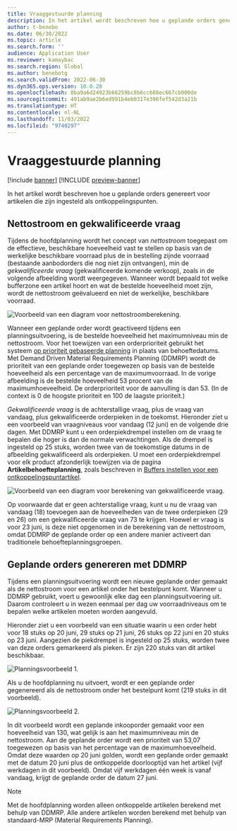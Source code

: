 ```yaml
---
title: Vraaggestuurde planning
description: In het artikel wordt beschreven hoe u geplande orders genereert voor artikelen die zijn ingesteld als ontkoppelingspunten.
author: t-benebo
ms.date: 06/30/2022
ms.topic: article
ms.search.form: ''
audience: Application User
ms.reviewer: kamaybac
ms.search.region: Global
ms.author: benebotg
ms.search.validFrom: 2022-06-30
ms.dyn365.ops.version: 10.0.28
ms.openlocfilehash: 8ba9a6d24923b66259bc8b6cc688ec667cb000de
ms.sourcegitcommit: 491ab9ae2b6ed991b4eb0317e396fef542d3a21b
ms.translationtype: HT
ms.contentlocale: nl-NL
ms.lasthandoff: 11/03/2022
ms.locfileid: "9740297"
---
```

# <a name="demand-driven-planning"></a>Vraaggestuurde planning

[!include [banner](../../includes/banner.md)]
[!INCLUDE [preview-banner](../../includes/preview-banner.md)]
<!-- KFM: Preview until further notice -->

In het artikel wordt beschreven hoe u geplande orders genereert voor artikelen die zijn ingesteld als ontkoppelingspunten.

## <a name="net-flow-and-qualified-demand"></a>Nettostroom en gekwalificeerde vraag

Tijdens de hoofdplanning wordt het concept van *nettostroom* toegepast om de effectieve, beschikbare hoeveelheid vast te stellen op basis van de werkelijke beschikbare voorraad plus de in bestelling zijnde voorraad (bestaande aanbodorders die nog niet zijn ontvangen), min de *gekwalificeerde vraag* (gekwalificeerde komende verkoop), zoals in de volgende afbeelding wordt weergegeven. Wanneer wordt bepaald tot welke bufferzone een artikel hoort en wat de bestelde hoeveelheid moet zijn, wordt de nettostroom geëvalueerd en niet de werkelijke, beschikbare voorraad.

![Voorbeeld van een diagram voor nettostroomberekening.](media/ddmrp-net-flow-example.png "Voorbeeld van een diagram voor nettostroomberekening")

Wanneer een geplande order wordt geactiveerd tijdens een planningsuitvoering, is de bestelde hoeveelheid het maximumniveau min de nettostroom. Voor het toewijzen van een orderprioriteit gebruikt het systeem [op prioriteit gebaseerde planning](priority-based-planning.md) in plaats van behoeftedatums. Met Demand Driven Material Requirements Planning (DDMRP) wordt de prioriteit van een geplande order toegewezen op basis van de bestelde hoeveelheid als een percentage van de maximumvoorraad. In de vorige afbeelding is de bestelde hoeveelheid 53 procent van de maximumhoeveelheid. De orderprioriteit voor de aanvulling is dan 53. (In de context is 0 de hoogste prioriteit en 100 de laagste prioriteit.)

*Gekwalificeerde vraag* is de achterstallige vraag, plus de vraag van vandaag, plus gekwalificeerde orderpieken in de toekomst. Hieronder ziet u een voorbeeld van vraagniveaus voor vandaag (12 juni) en de volgende drie dagen. Met DDMRP kunt u een orderpiekdrempel instellen om de vraag te bepalen die hoger is dan de normale verwachtingen. Als de drempel is ingesteld op 25 stuks, worden twee van de toekomstige datums in de afbeelding gekwalificeerd als orderpieken. U moet een orderpiekdrempel voor elk product afzonderlijk toewijzen via de pagina **Artikelbehoefteplanning**, zoals beschreven in [Buffers instellen voor een ontkoppelingspuntartikel](ddmrp-buffer-profile-and-levels.md#set-up-buffers).

![Voorbeeld van een diagram voor berekening van gekwalificeerde vraag.](media/ddmrp-net-qualified-demand-example.png "Voorbeeld van een diagram voor berekening van gekwalificeerde vraag")

Op voorwaarde dat er geen achterstallige vraag, kunt u nu de vraag van vandaag (18) toevoegen aan de hoeveelheden van de twee orderpieken (29 en 26) om een gekwalificeerde vraag van 73 te krijgen. Hoewel er vraag is voor 23 juni, is deze niet opgenomen in de berekening van de nettostroom, omdat DDMRP de geplande order op een andere manier activeert dan traditionele behoefteplanningsgroepen.

## <a name="generating-planned-orders-with-ddmrp"></a>Geplande orders genereren met DDMRP

Tijdens een planningsuitvoering wordt een nieuwe geplande order gemaakt als de nettostroom voor een artikel onder het bestelpunt komt. Wanneer u DDMRP gebruikt, voert u gewoonlijk elke dag een planningsuitvoering uit. Daarom controleert u in wezen eenmaal per dag uw voorraadniveaus om te bepalen welke artikelen moeten worden aangevuld.

Hieronder ziet u een voorbeeld van een situatie waarin u een order hebt voor 18 stuks op 20 juni, 29 stuks op 21 juni, 26 stuks op 22 juni en 20 stuks op 23 juni. Aangezien de piekdrempel is ingesteld op 25 stuks, worden twee van deze orders gemarkeerd als pieken. Er zijn 220 stuks van dit artikel beschikbaar.

![Planningsvoorbeeld 1.](media/ddmrp-planning-example-1.png "Planningsvoorbeeld 1")

Als u de hoofdplanning nu uitvoert, wordt er een geplande order gegenereerd als de nettostroom onder het bestelpunt komt (219 stuks in dit voorbeeld).

![Planningsvoorbeeld 2.](media/ddmrp-planning-example-2.png "Planningsvoorbeeld 2")

In dit voorbeeld wordt een geplande inkooporder gemaakt voor een hoeveelheid van 130, wat gelijk is aan het maximumniveau min de nettostroom. Aan de geplande order wordt een prioriteit van 53,07 toegewezen op basis van het percentage van de maximumhoeveelheid. Omdat deze waarden op 20 juni golden, wordt een geplande order gemaakt met de datum 20 juni plus de ontkoppelde doorlooptijd van het artikel (vijf werkdagen in dit voorbeeld). Omdat vijf werkdagen één week is vanaf vandaag, krijgt de geplande order de datum 27 juni.

> [!NOTE]
> Met de hoofdplanning worden alleen ontkoppelde artikelen berekend met behulp van DDMRP. Alle andere artikelen worden berekend met behulp van standaard-MRP (Material Requirements Planning).
